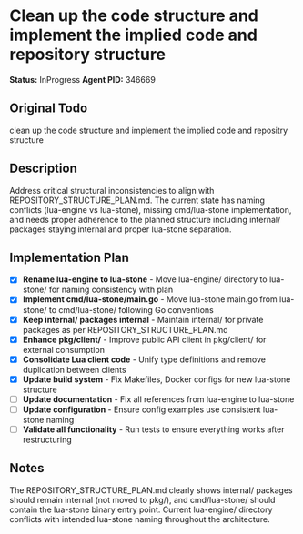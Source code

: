 # Clean up the code structure and implement the implied code and repository structure
**Status:** InProgress
**Agent PID:** 346669

## Original Todo
clean up the code structure and implement the implied code and repositry structure

## Description
Address critical structural inconsistencies to align with REPOSITORY_STRUCTURE_PLAN.md. The current state has naming conflicts (lua-engine vs lua-stone), missing cmd/lua-stone implementation, and needs proper adherence to the planned structure including internal/ packages staying internal and proper lua-stone separation.

## Implementation Plan
- [x] **Rename lua-engine to lua-stone** - Move lua-engine/ directory to lua-stone/ for naming consistency with plan
- [x] **Implement cmd/lua-stone/main.go** - Move lua-stone main.go from lua-stone/ to cmd/lua-stone/ following Go conventions
- [x] **Keep internal/ packages internal** - Maintain internal/ for private packages as per REPOSITORY_STRUCTURE_PLAN.md
- [x] **Enhance pkg/client/** - Improve public API client in pkg/client/ for external consumption  
- [x] **Consolidate Lua client code** - Unify type definitions and remove duplication between clients
- [x] **Update build system** - Fix Makefiles, Docker configs for new lua-stone structure
- [ ] **Update documentation** - Fix all references from lua-engine to lua-stone
- [ ] **Update configuration** - Ensure config examples use consistent lua-stone naming
- [ ] **Validate all functionality** - Run tests to ensure everything works after restructuring

## Notes
The REPOSITORY_STRUCTURE_PLAN.md clearly shows internal/ packages should remain internal (not moved to pkg/), and cmd/lua-stone/ should contain the lua-stone binary entry point. Current lua-engine/ directory conflicts with intended lua-stone naming throughout the architecture.
